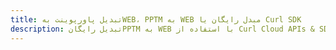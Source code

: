 ---title: تبدیل پاورپوینت بهWEB، PPTM به WEB مبدل رایگان یا Curl SDKdescription: تبدیل رایگانPPTM به WEB با استفاده از Curl Cloud APIs & SDK. همچنین اسناد Microsoft PowerPoint را در Cloud ایجاد، ویرایش و رندر کنید.---